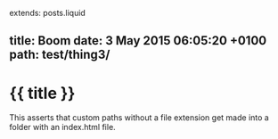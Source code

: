 extends: posts.liquid

title:  Boom
date:  3 May 2015 06:05:20 +0100
path:  test/thing3/
---
# {{ title }}

This asserts that custom paths without a file extension get made into a folder with an index.html file.
